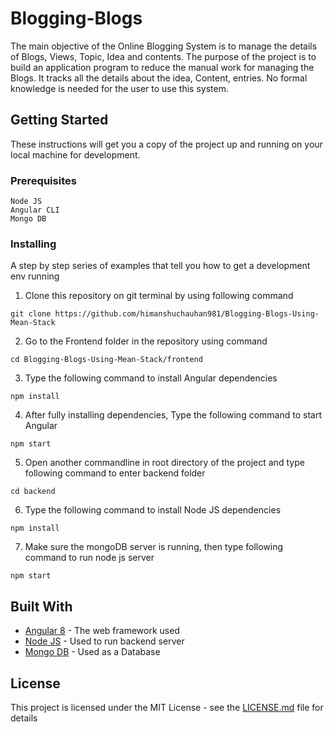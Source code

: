 # Blogging-Blogs

The main objective of the Online Blogging System is to manage the details of Blogs, Views, Topic, Idea and contents. The purpose 
of the project is to build an application program to reduce the manual work for managing the Blogs. It tracks all the details about the 
idea, Content, entries. No formal knowledge is needed for the user to use this system.

## Getting Started
These instructions will get you a copy of the project up and running on your local machine for development.

### Prerequisites
```
Node JS
Angular CLI
Mongo DB
```

### Installing
A step by step series of examples that tell you how to get a development env running


1) Clone this repository on git terminal by using following command
```
git clone https://github.com/himanshuchauhan981/Blogging-Blogs-Using-Mean-Stack
```

2) Go to the Frontend folder in the repository using command
```
cd Blogging-Blogs-Using-Mean-Stack/frontend
```

3) Type the following command to install Angular dependencies
```
npm install
```
4) After fully installing dependencies, Type the following command to start Angular
```
npm start
```

5) Open another commandline in root directory of the project and type following command to enter backend folder
```
cd backend
```

6) Type the following command to install Node JS dependencies
```
npm install

```
7) Make sure the mongoDB server is running, then type following command to run node js server
```
npm start
```


## Built With

* [Angular 8](https://angular.io/docs) - The web framework used
* [Node JS](https://nodejs.org/en/) - Used to run backend server
* [Mongo DB](https://rometools.github.io/rome/) - Used as a Database

## License

This project is licensed under the MIT License - see the [LICENSE.md](https://github.com/himanshuchauhan981/Blogging-Blogs-Using-Mean-Stack/blob/master/LICENSE) file for details

